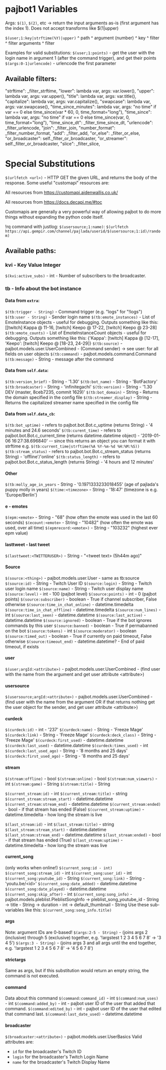 # pajbot1 Variables

Args: `$(1)`, `$(2)`, etc -> return the input arguments as-is (first argument has the index 1). Does not accept transforms like $(1|upper)

`$(user;1:key|strftime(%Y)|upper)`
  ^ path
       ^ argument (number)
         ^ key
             ^ filter
                      ^ filter arguments
                          ^ filter

Examples for valid substitutions:
`$(user;1:points)` - get the user with the login name in argument 1 (after the command trigger), and get their points
`$(args:0-1|urlencode)` - urlencode the first parameter

## Available filters:
"strftime": _filter_strftime,
"lower": lambda var, args: var.lower(),
"upper": lambda var, args: var.upper(),
"title": lambda var, args: var.title(),
"capitalize": lambda var, args: var.capitalize(),
"swapcase": lambda var, args: var.swapcase(),
"time_since_minutes": lambda var, args: "no time"
if var == 0
else time_since(var * 60, 0, time_format="long"),
"time_since": lambda var, args: "no time" if var == 0 else time_since(var, 0, time_format="long"),
"time_since_dt": _filter_time_since_dt,
"urlencode": _filter_urlencode,
"join": _filter_join,
"number_format": _filter_number_format,
"add": _filter_add,
"or_else": _filter_or_else,
"or_broadcaster": self._filter_or_broadcaster,
"or_streamer": self._filter_or_broadcaster,
"slice": _filter_slice,

Special Substitutions
======================
`$(urlfetch <url>)` - HTTP GET the given URL, and returns the body of the response.
Some useful "customapi" resources are:

All resources from https://customapi.aidenwallis.co.uk/

All resources from https://docs.decapi.me/#toc

Customapis are generally a very powerful way of allowing pajbot to do more
things without expanding the python code itself.

!rq command with justlog:
`$(usersource;1:name)`: `$(urlfetch https://api.gempir.com/channel/pajlada/userid/$(usersource;1:id)/random)`

## Available paths:

### kvi - Key Value Integer
`$(kvi:active_subs)` - int - Number of subscribers to the broadcaster.

### tb - Info about the bot instance
#### Data from `extra`:
`$(tb:trigger - String)` - Command trigger (e.g. "logs" for "!logs")
`$(tb:user - String)` - Sender login name
`$(tb:emote_instances)` - List of EmoteInstance objects - useful for debugging. Outputs something like this: [[twitch] Kappa @ 11-16, [twitch] Keepo @ 17-22, [twitch] Keepo @ 23-28]
`$(tb:emote_counts)` - List of EmoteInstanceCount objects - useful for debugging. Outputs something like this: {'Kappa': [twitch] Kappa @ [12-17], 'Keepo': [twitch] Keepo @ [18-23, 24-29]}
`$(tb:source)` - pajbot.models.user.UserCombined - (Command sender)
 -> see user: for all fields on user objects
`$(tb:command)` - pajbot.models.command.Command
`$(tb:message)` - String - message after the command

#### Data from `self.data`:
`$(tb:version_brief)` - String - '1.30'
`$(tb:bot_name)` - String - 'BotFactory'
`$(tb:broadcaster)` - String - 'infinitegachi'
`$(tb:version)` - String - '1.30 DEV (master, 8ceb7235, commit 1629)'
`$(tb:bot_domain)` - String - Returns the domain specified in the config file
`$(tb:streamer_display)` - String - Returns the capitalized streamer name specified in the config file

#### Data from `self.data_cb`:
`$(tb:bot_uptime)` - refers to pajbot.bot.Bot.c_uptime (returns String) - '4 minutes and 24.6 seconds'
`$(tb:curent_time)` - refers to pajbot.bot.Bot.c_current_time (returns datetime.datetime object) - '2019-01-06 16:27:38.696840'
 -- since this returns an object you can format it with strftime
 e.g. `$(tb:current_time|strftime(%A %Y-%m-%d %H:%M:%S))`
`$(tb:stream_status)` - refers to pajbot.bot.Bot.c_stream_status (returns String) - 'offline'/'online'
`$(tb:status_length)` - refers to pajbot.bot.Bot.c_status_length (returns String) - '4 hours and 12 minutes'

#### Other
`$(tb:molly_age_in_years` - String - '0.1971333233018455' (age of pajlada's puppy molly in years)
`$(time:<timezone>` - String - '18:47' (timezone is e.g. 'Europe/Berlin')

#### e - emotes
`$(epm:<emote>` - String - "68" (how often the emote was used in the last 60 seconds)
`$(ecount:<emote>` - String - "10482" (how often the emote was used, over all time)
`$(epmrecord:<emote>)` - String - "103232" (highest ever epm value)

#### lasttweet - last tweet
`$(lasttweet:<TWITTERUSER>)` - String - "\<tweet text\> (5h44m ago)"

#### Source
`$(source:<thing>)` - pajbot.models.user.User - same as tb:source
`$(source:id)` - String - Twitch User ID
`$(source:login)` - String - Twitch user login name
`$(source:name)` - String - Twitch user display name
`$(source:level)` - int - 100 (pajbot level)
`$(source:points)` - int - 0 (pajbot points)
`$(source:subscriber)` - boolean - True if channel subscriber, False otherwise
`$(source:time_in_chat_online)` - datetime.timedelta
`$(source:time_in_chat_offline)` - datetime.timedelta
`$(source:num_lines)` - int
`$(source:last_seen)` - datetime.datetime
`$(source:last_active)` - datetime.datetime
`$(source:ignored)` - boolean - True if the bot ignores commands by this user
`$(source:banned)` - boolean - True if permabanned on the bot
`$(source:tokens)` - int
`$(source:moderator)` - boolean
`$(source:timed_out)` - boolean - True if currently on paid timeout, False otherwise
`$(source:timeout_end)` - datetime.datetime? - End of paid timeout, if exists

#### user
`$(user;argId:<attribute>)` - pajbot.models.user.UserCombined - (find user with the name from the argument and get user attribute \<attribute\>)

#### usersource
`$(usersource;argId:<attribute>)` - pajbot.models.user.UserCombined - (find user with the name from the argument OR if that returns nothing get the user object for the sender, and get user attribute \<attribute\>)

#### curdeck
`$(curdeck:id)` - int - '237'
`$(curdeck:name)` - String - 'Freeze Mage'
`$(curdeck:link)` - String - 'Freeze Mage'
`$(curdeck:deck_class)` - String - 'Freeze Mage'
`$(curdeck:first_used)` - datetime.datetime
`$(curdeck:last_used)` - datetime.datetime
`$(curdeck:times_used)` - int
`$(curdeck:last_used_ago)` - String - '8 months and 25 days'
`$(curdeck:first_used_ago)` - String - '8 months and 25 days'

#### stream
`$(stream:offline)` - bool
`$(stream:online)` - bool
`$(stream:num_viewers)` - int
`$(stream:game)` - String
`$(stream:title)` - String

`$(current_stream:id)` - int
`$(current_stream:title)` - string
`$(current_stream:stream_start)` - datetime.datetime
`$(current_stream:stream_end)` - datetime.datetime
`$(current_stream:ended)` - bool - if that stream has ended (False)
`$(current_stream:uptime)` - datetime.timedelta - how long the stream is live

`$(last_stream:id)` - int
`$(last_stream:title)` - string
`$(last_stream:stream_start)` - datetime.datetime
`$(last_stream:stream_end)` - datetime.datetime
`$(last_stream:ended)` - bool - if that stream has ended (True)
`$(last_stream:uptime)` - datetime.timedelta - how long the stream was live

#### current_song
(only works when online!)
`$(current_song:id - int)`
`$(current_song:stream_id)` - int
`$(current_song:user_id)` - int
`$(current_song:youtube_id)` - String
`$(current_song:link)` - String - 'youtu.be/\<id\>'
`$(current_song:date_added)` - datetime.datetime
`$(current_song:date_played)` - datetime.datetime
`$(current_song:skip_after)` - int
`$(current_song:song_info)` - pajbot.models.pleblist.PleblistSongInfo
 -> pleblist_song_youtube_id - String
 -> title - String
 -> duration - int
 -> default_thumbnail - String
Use these sub-variables like this: `$(current_song:song_info.title)`

#### args
Note: argument IDs are 0-based!
`$(args:2-5 - String)` - (joins args 2 (inclusive) through 5 (exclusive) together, e.g. '!argstest 1 2 3 4 5 6 7 8' -> '3 4 5')
`$(args:3 - String)` - (joins args 3 and all args until the end together, e.g. '!argstest 1 2 3 4 5 6 7 8' -> '4 5 6 7 8')

#### strictargs
Same as args, but if this substitution would return an empty string, the command is not executed.

#### command
Data about this command
`$(command:command_id)` - int
`$(command:num_uses)` - int
`$(command:added_by)` - int - pajbot user ID of the user that added that command.
`$(command:edited_by)` - int - pajbot user ID of the user that edited that command last.
`$(command:last_date_used)` - datetime.datetime

#### broadcaster
`$(broadcaster:<attribute>)` - pajbot.models.user.UserBasics
Valid attributes are:
 - `id` for the broadcaster's Twitch ID
 - `login` for the broadcaster's Twitch Login Name
 - `name` for the broadcaster's Twitch Display Name